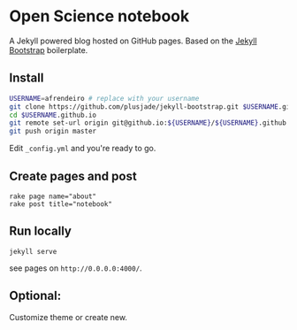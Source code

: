 # Open Science notebook

A Jekyll powered blog hosted on GitHub pages.
Based on the [Jekyll Bootstrap](http://jekyllbootstrap.com/) boilerplate.

## Install
```bash
USERNAME=afrendeiro # replace with your username
git clone https://github.com/plusjade/jekyll-bootstrap.git $USERNAME.github.io
cd $USERNAME.github.io
git remote set-url origin git@github.io:${USERNAME}/${USERNAME}.github.io.git
git push origin master
```
Edit `_config.yml` and you're ready to go.

## Create pages and post
    rake page name="about"
    rake post title="notebook"

## Run locally
    jekyll serve

see pages on `http://0.0.0.0:4000/`.

## Optional:
Customize theme or create new.